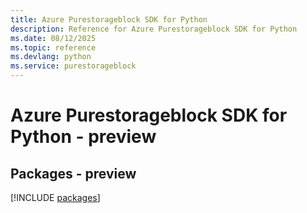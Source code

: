 ```yaml
---
title: Azure Purestorageblock SDK for Python
description: Reference for Azure Purestorageblock SDK for Python
ms.date: 08/12/2025
ms.topic: reference
ms.devlang: python
ms.service: purestorageblock
---
```

# Azure Purestorageblock SDK for Python - preview
## Packages - preview
[!INCLUDE [packages](purestorageblock-index.md)]